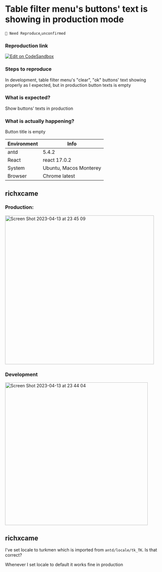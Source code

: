# Table filter menu's buttons' text is showing in production mode

`🤔 Need Reproduce`,`unconfirmed`

### Reproduction link

[![Edit on CodeSandbox](https://codesandbox.io/static/img/play-codesandbox.svg)](https://codesandbox.io/embed/antd-reproduction-template-forked-6opdr1?fontsize=14&hidenavigation=1&theme=dark)

### Steps to reproduce

In development, table filter menu's "clear", "ok" buttons' text showing properly as I expected, but in production button texts is empty

### What is expected?

Show buttons' texts in production

### What is actually happening?

Button title is empty

| Environment | Info                   |
| ----------- | ---------------------- |
| antd        | 5.4.2                  |
| React       | react 17.0.2           |
| System      | Ubuntu, Macos Monterey |
| Browser     | Chrome latest          |

<!-- generated by ant-design-issue-helper. DO NOT REMOVE -->

## richxcame

### Production:

<img width="486" alt="Screen Shot 2023-04-13 at 23 45 09" src="https://user-images.githubusercontent.com/76844818/231854183-5a50bd36-ca84-44dd-a6fb-0369ef74f03a.png">

### Development

<img width="466" alt="Screen Shot 2023-04-13 at 23 44 04" src="https://user-images.githubusercontent.com/76844818/231854218-072f70f6-5d65-4928-87cc-267eb2dd91ba.png">

## richxcame

I've set locale to turkmen which is imported from `antd/locale/tk_TK`. Is that correct?

Whenever I set locale to default it works fine in production
